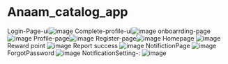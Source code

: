 # Anaam_catalog_app


Login-Page-ui![image](https://user-images.githubusercontent.com/59536110/183142943-3e9c56ee-febb-46e8-aeca-568650b69b6b.png)
 Complete-profile-ui![image](https://user-images.githubusercontent.com/59536110/183144157-56533335-6ba0-45cf-a3f1-8e7751f3114d.png)
onboarrding-page![image](https://user-images.githubusercontent.com/59536110/183262307-8a047d60-afa1-4dc4-a4f0-4b003167bebd.png)
Profile-page![image](https://user-images.githubusercontent.com/59536110/182662498-f07d24b9-e831-443a-a7a3-ee62d3b6dc58.png)
Register-page![image](https://user-images.githubusercontent.com/59536110/183146069-805897bc-c4c3-460c-b045-bfa414af9544.png)
Homepage ![image](https://user-images.githubusercontent.com/59536110/184504051-a8db27f0-5a90-4d03-acb8-adddb46abab0.png)
Reward point ![image](https://user-images.githubusercontent.com/59536110/184504379-660799f0-4bc2-48a0-9dcd-3187afa69f2e.png)
Report success ![image](https://user-images.githubusercontent.com/59536110/184539301-c37bce99-3fae-4294-9ec4-9f6d7f031e29.png)
NotifictionPage ![image](https://user-images.githubusercontent.com/59536110/185201636-796f5e26-aca7-4818-887b-e08a796b0238.png)
ForgotPassword ![image](https://user-images.githubusercontent.com/59536110/185675493-4eb56104-54a6-4754-bd44-92440eee1169.png)
NotificationSetting-: ![image](https://user-images.githubusercontent.com/59536110/185676444-a75d05e2-f574-4a66-8f4e-77900e8246c4.png)
